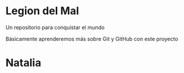 # Legion del Mal
Un repositorio para conquistar el mundo

Básicamente aprenderemos más sobre Git y GitHub con este proyecto

# Natalia